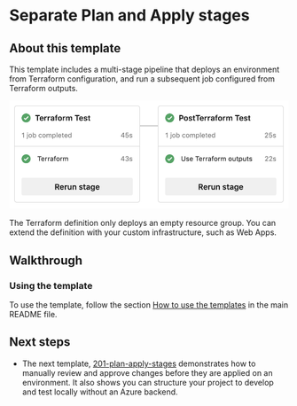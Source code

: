 # Separate Plan and Apply stages

## About this template

This template includes a multi-stage pipeline that deploys 
an environment from Terraform configuration, and run
a subsequent job configured from Terraform outputs.

![pipeline jobs](/docs/images/terraform_starter/101-terraform-job.png)

The Terraform definition only deploys an empty resource group.
You can extend the definition with your custom infrastructure, such as Web Apps.

## Walkthrough

### Using the template

To use the template, follow the section
[How to use the templates](/README.md#how-to-use-the-templates)
in the main README file.

## Next steps

* The next template, [201-plan-apply-stages](../201-plan-apply-stages) demonstrates
  how to manually review and approve changes before they are applied on an environment.
  It also shows you can structure your project to develop and test locally without an Azure
  backend.

